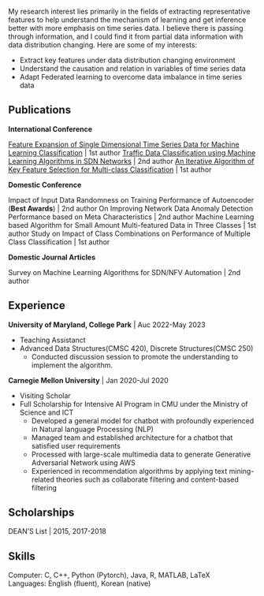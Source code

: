 <!--### Research Interests-->
My research interest lies primarily in the fields of extracting representative features to help understand the
mechanism of learning and get inference better with more emphasis on time series data. I believe there is
passing through information, and I could find it from partial data information with data distribution changing. Here
are some of my interests:

* Extract key features under data distribution changing environment
* Understand the causation and relation in variables of time series data
* Adapt Federated learning to overcome data imbalance in time series data

<!--### Publications-->
## Publications

**International Conference**

[Feature Expansion of Single Dimensional Time Series Data for Machine Learning Classification](/pdf/ICUFN2021.pdf)  | 1st author
[Traffic Data Classification using Machine Learning Algorithms in SDN Networks](/pdf/ICTC2020.pdf)  | 2nd author
[An Iterative Algorithm of Key Feature Selection for Multi-class Classification](/pdf/ICUFN2019.pdf)  | 1st author  

**Domestic Conference**

Impact of Input Data Randomness on Training Performance of Autoencoder (**Best Awards**) | 2nd author
On Improving Network Data Anomaly Detection Performance based on Meta Characteristics  | 2nd author
Machine Learning based Algorithm for Small Amount Multi-featured Data in Three Classes  | 1st author
Study on Impact of Class Combinations on Performance of Multiple Class Classification  | 1st author

**Domestic Journal Articles**

Survey on Machine Learning Algorithms for SDN/NFV Automation  | 2nd author  

## Experience
**University of Maryland, College Park** | Auc 2022-May 2023
- Teaching Assistanct
- Advanced Data Structures(CMSC 420), Discrete Structures(CMSC 250)
  * Conducted discussion session to promote the understanding to implement the algorithm.
  
**Carnegie Mellon University** | Jan 2020-Jul 2020
- Visiting Scholar
- Full Scholarship for Intensive AI Program in CMU under the Ministry of Science and ICT
  * Developed a general model for chatbot with profoundly experienced in Natural language Processing (NLP)
  * Managed team and established architecture for a chatbot that satisfied user requirements
  * Processed with large-scale multimedia data to generate Generative Adversarial Network using AWS
  * Experienced in recommendation algorithms by applying text mining-related theories such as collaborate filtering
and content-based filtering

## Scholarships
DEAN’S List | 2015, 2017-2018

## Skills
Computer: C, C++, Python (Pytorch), Java, R, MATLAB, LaTeX\
Languages: English (fluent), Korean (native)
